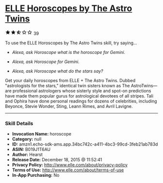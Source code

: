 # [ELLE Horoscopes by The Astro Twins](http://alexa.amazon.com/#skills/amzn1.echo-sdk-ams.app.34bc742c-a411-4bc3-99cd-3feb21ab783d)
![2.8 stars](../../images/ic_star_black_18dp_1x.png)![2.8 stars](../../images/ic_star_black_18dp_1x.png)![2.8 stars](../../images/ic_star_half_black_18dp_1x.png)![2.8 stars](../../images/ic_star_border_black_18dp_1x.png)![2.8 stars](../../images/ic_star_border_black_18dp_1x.png) 39

To use the ELLE Horoscopes by The Astro Twins skill, try saying...

* *Alexa, ask Horoscope what is the horoscope for Gemini.*

* *Alexa, ask Horoscope for Gemini.*

* *Alexa, ask Horoscope what do the stars say?*

Get your daily horoscopes from ELLE + The Astro Twins. Dubbed "astrologists for the stars," identical twin sisters known as The AstroTwins—are professional astrologers whose sisterly style and spot-on predictions have made them popular gurus for astrological devotees of all stripes. Tali and Ophira have done personal readings for dozens of celebrities, including Beyonce, Stevie Wonder, Sting, Leann Rimes, and Avril Lavigne.

***

### Skill Details

* **Invocation Name:** horoscope
* **Category:** null
* **ID:** amzn1.echo-sdk-ams.app.34bc742c-a411-4bc3-99cd-3feb21ab783d
* **ASIN:** B019J1T6AU
* **Author:** Hearst
* **Release Date:** December 18, 2015 @ 11:52:41
* **Privacy Policy:** http://www.elle.com/about/privacy-policy
* **Terms of Use:** http://www.elle.com/about/terms-of-use
* **In-App Purchasing:** No
